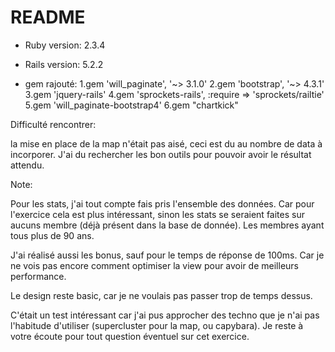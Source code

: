 # README

* Ruby version: 2.3.4

* Rails version: 5.2.2

* gem rajouté:
  1.gem 'will_paginate', '~> 3.1.0'
  2.gem 'bootstrap', '~> 4.3.1'
  3.gem 'jquery-rails'
  4.gem 'sprockets-rails', :require => 'sprockets/railtie'
  5.gem 'will_paginate-bootstrap4'
  6.gem "chartkick"

Difficulté rencontrer:

la mise en place de la map n'était pas aisé, ceci est du au nombre de data à incorporer.
J'ai du rechercher les bon outils pour pouvoir avoir le résultat attendu.


Note:

Pour les stats, j'ai tout compte fais pris l'ensemble des données. Car pour l'exercice
cela est plus intéressant, sinon les stats se seraient faites sur aucuns membre (déjà présent
dans la base de donnée). Les membres ayant tous plus de 90 ans.

J'ai réalisé aussi les bonus, sauf pour le temps de réponse de 100ms. Car je ne vois pas
encore comment optimiser la view pour avoir de meilleurs performance.

Le design reste basic, car je ne voulais pas passer trop de temps dessus.

C'était un test intéressant car j'ai pus approcher des techno que je n'ai pas
l'habitude d'utiliser (supercluster pour la map, ou capybara).
Je reste à votre écoute pour tout question éventuel sur cet exercice.
